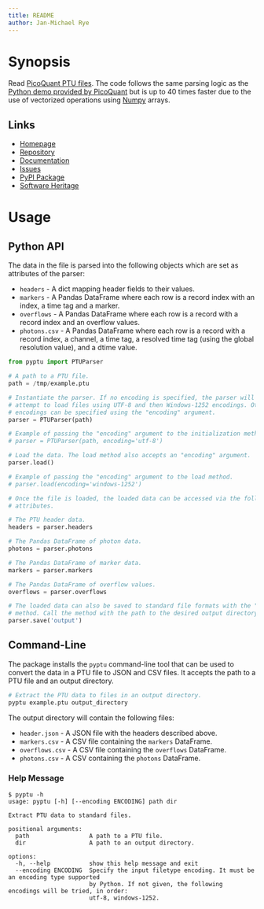 ```yaml
---
title: README
author: Jan-Michael Rye
---
```


# Synopsis

Read [PicoQuant PTU files](https://github.com/PicoQuant/PicoQuant-Time-Tagged-File-Format-Demos). The code follows the same parsing logic as the [Python demo provided by PicoQuant](https://github.com/PicoQuant/PicoQuant-Time-Tagged-File-Format-Demos/blob/master/PTU/Python/Read_PTU.py) but is up to 40 times faster due to the use of vectorized operations using [Numpy](https://numpy.org/) arrays.

## Links

* [Homepage](https://gitlab.inria.fr/jrye/pyptu)
* [Repository](https://gitlab.inria.fr/jrye/pyptu.git)
* [Documentation](https://jrye.gitlabpages.inria.fr/pyptu)
* [Issues](https://gitlab.inria.fr/jrye/pyptu/-/issues)
* [PyPI Package](https://pypi.org/project/pyptu/)
* [Software Heritage](https://archive.softwareheritage.org/browse/origin/?origin_url=https%3A//gitlab.inria.fr/jrye/pyptu.git)

# Usage

## Python API

The data in the file is parsed into the following objects which are set as attributes of the parser:

* `headers` - A dict mapping header fields to their values.
* `markers` - A Pandas DataFrame where each row is a record index with an index, a time tag and a marker.
* `overflows` - A Pandas DataFrame where each row is a record with a record index and an overflow values.
* `photons.csv` - A Pandas DataFrame where each row is a record with a record index, a channel, a time tag, a resolved time tag (using the global resolution value), and a dtime value.


~~~python
from pyptu import PTUParser

# A path to a PTU file.
path = /tmp/example.ptu

# Instantiate the parser. If no encoding is specified, the parser will first
# attempt to load files using UTF-8 and then Windows-1252 encodings. Other
# encodings can be specified using the "encoding" argument.
parser = PTUParser(path)

# Example of passing the "encoding" argument to the initialization method.
# parser = PTUParser(path, encoding='utf-8')

# Load the data. The load method also accepts an "encoding" argument.
parser.load()

# Example of passing the "encoding" argument to the load method.
# parser.load(encoding='windows-1252')

# Once the file is loaded, the loaded data can be accessed via the following
# attributes.

# The PTU header data.
headers = parser.headers

# The Pandas DataFrame of photon data.
photons = parser.photons

# The Pandas DataFrame of marker data.
markers = parser.markers

# The Pandas DataFrame of overflow values.
overflows = parser.overflows

# The loaded data can also be saved to standard file formats with the "save"
# method. Call the method with the path to the desired output directory.
parser.save('output')
~~~

## Command-Line

The package installs the `pyptu` command-line tool that can be used to convert the data in a PTU file to JSON and CSV files. It accepts the path to a PTU file and an output directory.

~~~sh
# Extract the PTU data to files in an output directory.
pyptu example.ptu output_directory
~~~

The output directory will contain the following files:

* `header.json` - A JSON file with the headers described above.
* `markers.csv` - A CSV file containing the `markers` DataFrame.
* `overflows.csv` - A CSV file containing the `overflows` DataFrame.
* `photons.csv` - A CSV containing the `photons` DataFrame.

### Help Message

~~~
$ pyptu -h
usage: pyptu [-h] [--encoding ENCODING] path dir

Extract PTU data to standard files.

positional arguments:
  path                 A path to a PTU file.
  dir                  A path to an output directory.

options:
  -h, --help           show this help message and exit
  --encoding ENCODING  Specify the input filetype encoding. It must be an encoding type supported
                       by Python. If not given, the following encodings will be tried, in order:
                       utf-8, windows-1252.

~~~
